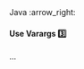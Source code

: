 <link rel="stylesheet" href="{{baseUrl}}/css/textbook.css">

<div class="website-content">

<div id="path">Java :arrow_right: </div>

<div id="title">

#### Use Varargs :three:

</div>

<div id="body">

...

</div>

<div id="extras">
</div>

</div>
